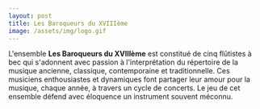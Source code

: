 ```yaml
---
layout: post
title: Les Baroqueurs du XVIIIème
image: /assets/img/logo.gif
---
```


L'ensemble __Les Baroqueurs du XVIIIème__ est constitué de cinq flûtistes à bec qui s'adonnent avec passion à l'interprétation du répertoire de la musique ancienne, classique, contemporaine et traditionnelle. Ces musiciens enthousiastes et dynamiques font partager leur amour pour la musique, chaque année, à travers un cycle de concerts. Le jeu de cet ensemble défend avec éloquence un instrument souvent méconnu.